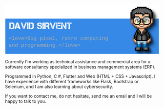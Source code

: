 <!-- ### Hi there 👋. I'm David -->
<img src="https://raw.githubusercontent.com/davidsirvent/davidsirvent/main/github_banner.png" alt="David Sirvent alongside a pixel illustration of David">

Currently I'm working as technical assistance and commercial area for a software consultancy specialized in business management systems (ERP).

Programmed in Python, C #, Flutter and Web (HTML + CSS + Javascript). I have experience with different frameworks like Flask, Bootstrap or Selenium, and I am also learning about cybersecurity.

If you want to contact me, do not hesitate, send me an email and I will be happy to talk to you.

<!--
**davidsirvent/davidsirvent** is a ✨ _special_ ✨ repository because its `README.md` (this file) appears on your GitHub profile.

Here are some ideas to get you started:

- 🔭 I’m currently working on ...
- 🌱 I’m currently learning ...
- 👯 I’m looking to collaborate on ...
- 🤔 I’m looking for help with ...
- 💬 Ask me about ...
- 📫 How to reach me: ...
- 😄 Pronouns: ...
- ⚡ Fun fact: ...
-->
